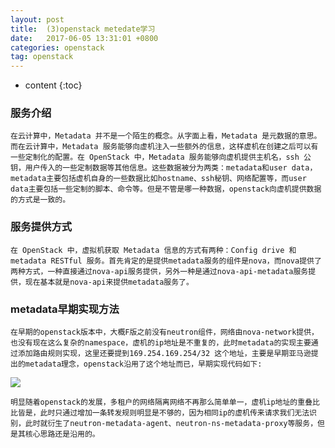 ```yaml
---
layout: post
title:  (3)openstack metedate学习
date:   2017-06-05 13:31:01 +0800
categories: openstack
tag: openstack
---
```


* content
{:toc}

### 服务介绍
    
    在云计算中，Metadata 并不是一个陌生的概念。从字面上看，Metadata 是元数据的意思。而在云计算中，Metadata 服务能够向虚机注入一些额外的信息，这样虚机在创建之后可以有一些定制化的配置。在 OpenStack 中，Metadata 服务能够向虚机提供主机名，ssh 公钥，用户传入的一些定制数据等其他信息。这些数据被分为两类：metadata和user data，metadata主要包括虚机自身的一些数据比如hostname、ssh秘钥、网络配置等，而user data主要包括一些定制的脚本、命令等。但是不管是哪一种数据，openstack向虚机提供数据的方式是一致的。

### 服务提供方式

    在 OpenStack 中，虚拟机获取 Metadata 信息的方式有两种：Config drive 和 metadata RESTful 服务。首先肯定的是提供metadata服务的组件是nova，而nova提供了两种方式，一种直接通过nova-api服务提供，另外一种是通过nova-api-metadata服务提供，现在基本就是nova-api来提供metadata服务了。
    
### metadata早期实现方法

    在早期的openstack版本中，大概F版之前没有neutron组件，网络由nova-network提供，也没有现在这么复杂的namespace，虚机的ip地址是不重复的，此时metadata的实现主要通过添加路由规则实现，这里还要提到169.254.169.254/32 这个地址，主要是早期亚马逊提出的metadata理念，openstack沿用了这个地址而已，早期实现代码如下:
    
![](http://blogdata.zhaolibin.com/FoTY0akFleSETeHcq3UPItyXijPf)
    
    明显随着openstack的发展，多租户的网络隔离网络不再那么简单单一，虚机ip地址的重叠比比皆是，此时只通过增加一条转发规则明显是不够的，因为相同ip的虚机传来请求我们无法识别，此时就衍生了neutron-metadata-agent、neutron-ns-metadata-proxy等服务，但是其核心思路还是沿用的。

### 
